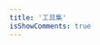 ```yaml
---
title: '工具集'
isShowComments: true
---
```


<ToolsList :toolsList="[{
  name: 'Notion',
  desc: 'All-in-one workspace.',
  link: 'https://www.notion.so/zh-cn',
  thumbnail: '/images/Tools/notion.png'
}]"></ToolsList>